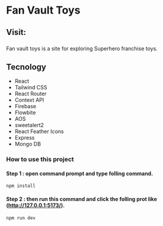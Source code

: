 # Fan Vault Toys

## Visit:

###

Fan vault toys is a site for exploring Superhero franchise toys.

## Tecnology

- React
- Tailwind CSS
- React Router
- Context API
- Firebase
- Flowbite
- AOS
- sweetalert2
- React Feather Icons
- Express
- Mongo DB

### How to use this project

#### Step 1 : open command prompt and type folling command.

```
npm install
```

#### Step 2 : then run this command and click the folling prot like (http://127.0.0.1:5173/).

```
npm run dev
```
